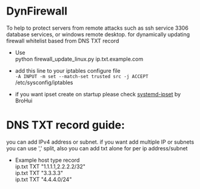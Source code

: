 # DynFirewall
To help to protect servers from remote attacks  such as ssh service 3306 database services, or windows remote desktop.
for dynamically updating firewall whitelist based from DNS TXT record


- Use  
python firewall_update_linux.py ip.txt.example.com

- add this line to your iptables configure file  
`-A INPUT -m set --match-set trusted src -j ACCEPT`  
/etc/sysconfig/iptables

- if you want ipset create on startup please check [systemd-ipset](https://github.com/BroHui/systemd-ipset-service) by BroHui

# DNS TXT record guide:
you can add IPv4 address or subnet. if you want add multiple IP or subnets you can use ',' split, also you can add txt alone for per ip address/subnet 
- Example
host     type  record  
ip.txt   TXT   "1.1.1.1,2.2.2.2/32"  
ip.txt   TXT   "3.3.3.3"  
ip.txt   TXT   "4.4.4.0/24"  
